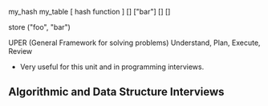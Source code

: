 my_hash                    my_table
[ hash function ]      []
                                    ["bar"]
                                    []
                                    []
                                    
store ("foo", "bar")



UPER
(General Framework for solving problems)
Understand, Plan, Execute, Review
* Very useful for this unit and in programming interviews.

Algorithmic and Data Structure Interviews
- 

